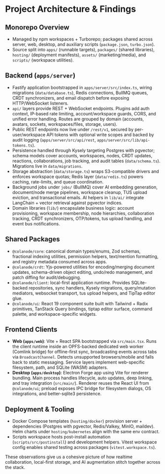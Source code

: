 # Project Architecture & Findings

## Monorepo Overview
- Managed by npm workspaces + Turborepo; packages shared across server, web, desktop, and auxiliary scripts (`package.json`, `turbo.json`).
- Source split into `apps/` (runnable targets), `packages/` (shared libraries), `hosting/` (deployment manifests), `assets/` (marketing/media), and `scripts/` (workspace utilities).

## Backend (`apps/server`)
- Fastify application bootstrapped in `apps/server/src/index.ts`, wiring migrations (`data/database.ts`), Redis connections, BullMQ queues, CRDT synchronizers, and email dispatch before exposing HTTP/WebSocket listeners.
- `api/` layers provide REST + WebSocket endpoints. Plugins add auth context, IP-based rate limiting, account/workspace guards, CORS, and unified error handling. Routes are grouped by domain (accounts, avatars, sockets, workspaces/files, storage, users).
- Public REST endpoints now live under `/rest/v1`, secured by per-user/workspace API tokens with optional write scopes and backed by audit logging (`apps/server/src/api/rest`, `apps/server/src/lib/api-tokens.ts`).
- Persistence handled through Kysely targeting Postgres with pgvector; schema models cover accounts, workspaces, nodes, CRDT updates, reactions, collaborations, job tracking, and audit tables (`data/schema.ts`). Migrations live in `data/migrations`.
- Storage abstraction (`data/storage.ts`) wraps S3-compatible drivers and enforces workspace quotas; Redis layer (`data/redis.ts`) powers caching, rate-limits, and queue coordination.
- Background jobs under `jobs/` (BullMQ) cover AI embedding generation, document/node merge pipelines, workspace cleanup, TUS upload eviction, and transactional emails. AI helpers in `lib/ai/` integrate LangChain + vector retrieval against pgvector indices.
- Domain libraries (`lib/`) encapsulate business logic: account provisioning, workspace membership, node hierarchies, collaboration tracking, CRDT synchronizers, OTP/tokens, tus upload handling, and event bus notifications.

## Shared Packages
- `@colanode/core`: canonical domain types/enums, Zod schemas, fractional indexing utilities, permission helpers, text/mention formatting, and registry metadata consumed across apps.
- `@colanode/crdt`: Yjs-powered utilities for encoding/merging document updates, schema-driven object editing, undo/redo management, and patch diffing for audit/debugging.
- `@colanode/client`: local-first application runtime. Provides SQLite-backed repositories, sync handlers, Kysely migrations, query/mutation mediators, websocket transport, tus upload helpers, and TipTap editor glue.
- `@colanode/ui`: React 19 component suite built with Tailwind + Radix primitives, TanStack Query bindings, tiptap editor surface, command palette, and workspace-specific widgets.

## Frontend Clients
- **Web (`apps/web`)**: Vite + React SPA bootstrapped via `src/main.tsx`. Runs the client runtime inside an OPFS-backed dedicated web worker (Comlink bridge) for offline-first sync, broadcasting events across tabs via `BroadcastChannel`. Detects unsupported browsers/mobile and falls back to static messaging. Service layers implement web-specific filesystem, path, and SQLite (WASM) adapters.
- **Desktop (`apps/desktop`)**: Electron Forge app using Vite for renderer bundling. Main process handles lifecycle, auto updates, deep linking, and tray integration (`src/main/`). Renderer reuses the React UI from `@colanode/ui`; preload exposes IPC bridge for filesystem dialogs, OS integrations, and better-sqlite3 persistence.

## Deployment & Tooling
- Docker Compose templates (`hosting/docker`) provision server + dependencies (Postgres with pgvector, Redis/Valkey, MinIO, maildev). Helm charts under `hosting/kubernetes` align with the same env contract.
- Scripts workspace hosts post-install automation (`scripts/src/postinstall`) and development helpers. Vitest workspace config enables shared testing across packages (`vitest.workspace.ts`).

These observations give us a cohesive picture of how realtime collaboration, local-first storage, and AI augmentation stitch together across the stack.
